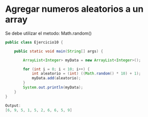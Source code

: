 # Agregar numeros aleatorios a un array

Se debe utilizar el metodo: Math.random()

```java
public class Ejercicio10 {

    public static void main(String[] args) {

        ArrayList<Integer> myData = new ArrayList<Integer>();

        for (int i = 0; i < 10; i++) {
            int aleatorio = (int) ((Math.random() * 10) + 1);
            myData.add(aleatorio);
        }
        System.out.println(myData);
    }
}

Output:
[6, 9, 5, 1, 5, 2, 6, 6, 5, 9]
```
